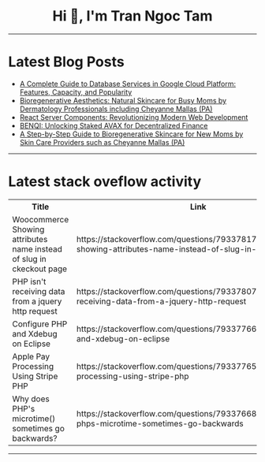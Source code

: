 <h1 align="center">Hi 👋, I'm Tran Ngoc Tam</h1>

---

# Latest Blog Posts 
<!-- BLOG-POST-LIST:START -->
- [A Complete Guide to Database Services in Google Cloud Platform: Features, Capacity, and Popularity](https://dev.to/adityabhuyan/a-complete-guide-to-database-services-in-google-cloud-platform-features-capacity-and-popularity-3p4)
- [Bioregenerative Aesthetics: Natural Skincare for Busy Moms by Dermatology Professionals including Cheyanne Mallas &lpar;PA&rpar;](https://dev.to/cheyannemallas_34/bioregenerative-aesthetics-natural-skincare-for-busy-moms-by-dermatology-professionals-including-4eep)
- [React Server Components: Revolutionizing Modern Web Development](https://dev.to/rayan2228/react-server-components-revolutionizing-modern-web-development-4d3b)
- [BENQI: Unlocking Staked AVAX for Decentralized Finance](https://dev.to/coinw/benqi-unlocking-staked-avax-for-decentralized-finance-1p53)
- [A Step-by-Step Guide to Bioregenerative Skincare for New Moms by Skin Care Providers such as Cheyanne Mallas &lpar;PA&rpar;](https://dev.to/cheyannemallas_34/a-step-by-step-guide-to-bioregenerative-skincare-for-new-moms-by-skin-care-providers-such-as-683)
<!-- BLOG-POST-LIST:END -->

---

# Latest stack oveflow activity
<table>
  <tr><th>Title</th><th>Link</th></tr>
  <!-- STACKOVERFLOW:START --><tr><td>Woocommerce Showing attributes name instead of slug in ckeckout page</td><td>https://stackoverflow.com/questions/79337817/woocommerce-showing-attributes-name-instead-of-slug-in-ckeckout-page</td></tr><tr><td>PHP isn&#39;t receiving data from a jquery http request</td><td>https://stackoverflow.com/questions/79337807/php-isnt-receiving-data-from-a-jquery-http-request</td></tr><tr><td>Configure PHP and Xdebug on Eclipse</td><td>https://stackoverflow.com/questions/79337766/configure-php-and-xdebug-on-eclipse</td></tr><tr><td>Apple Pay Processing Using Stripe PHP</td><td>https://stackoverflow.com/questions/79337765/apple-pay-processing-using-stripe-php</td></tr><tr><td>Why does PHP&#39;s microtime&lpar;&rpar; sometimes go backwards?</td><td>https://stackoverflow.com/questions/79337668/why-does-phps-microtime-sometimes-go-backwards</td></tr><!-- STACKOVERFLOW:END -->
</table>

---


